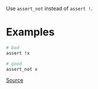 
Use `assert_not` instead of `assert !`.

# Examples

```ruby
# bad
assert !x

# good
assert_not x
```

[Source](http://www.rubydoc.info/gems/rubocop/RuboCop/Cop/Rails/AssertNot)
